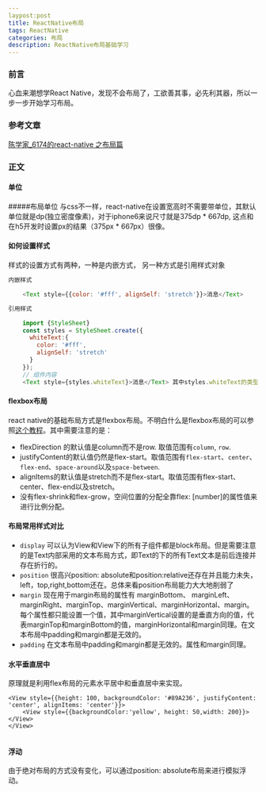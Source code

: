 ```yaml
---
laypost:post
title: ReactNative布局
tags: ReactNative
categories: 布局
description: ReactNative布局基础学习
---
```



### 前言
  心血来潮想学React Native，发现不会布局了，工欲善其事，必先利其器，所以一步一步开始学习布局。
###  参考文章
[陈学家_6174的react-native 之布局篇](https://segmentfault.com/a/1190000002658374)

### 正文

#### 单位
#####布局单位 
与css不一样，react-native在设置宽高时不需要带单位，其默认单位就是dp(独立密度像素)，对于iphone6来说尺寸就是375dp * 667dp, 这点和在h5开发时设置px的结果（375px * 667px）很像。

#### 如何设置样式
样式的设置方式有两种，一种是内嵌方式， 另一种方式是引用样式对象

```javascript
内嵌样式

	<Text style={{color: '#fff', alignSelf: 'stretch'}}>消息</Text>

引用样式

	import {StyleSheet} 
	const styles = StyleSheet.create({
	  whiteText:{
	    color: '#fff',
	    alignSelf: 'stretch'
	  }
	});
	// 组件内容
	<Text style={styles.whiteText}>消息</Text> 其中styles.whiteText的类型可以是数组也可以是对象。
```

#### flexbox布局
react native的基础布局方式是flexbox布局。不明白什么是flexbox布局的可以参照[这个教程](https://css-tricks.com/snippets/css/a-guide-to-flexbox/)。其中需要注意的是：

- flexDirection 的默认值是column而不是row. 取值范围有`column`, `row`.
- justifyContent的默认值仍然是flex-start。取值范围有`flex-start`、`center`、`flex-end`、`space-around`以及`space-between`.
- alignItems的默认值是stretch而不是flex-start。取值范围有flex-start、center、flex-end以及stretch。
- 没有flex-shrink和flex-grow，空间位置的分配全靠flex: [number]的属性值来进行比例分配。

#### 布局常用样式对比
- `display` 可以认为View和View下的所有子组件都是block布局。但是需要注意的是Text内部采用的文本布局方式，即Text的下的所有Text文本是前后连接并存在折行的。
- `position` 很高兴position: absolute和position:relative还存在并且能力未失，left，top,right,bottom还在。总体来看position布局能力大大地削弱了
- `margin`  现在用于margin布局的属性有 marginBottom、 marginLeft、 marginRight、marginTop、marginVertical、marginHorizontal、margin。每个属性都只能设置一个值，其中marginVertical设置的是垂直方向的值，代表marginTop和marginBottom的值，marginHorizontal和margin同理。在文本布局中padding和margin都是无效的。
- `padding` 在文本布局中padding和margin都是无效的。属性和margin同理。
  
#### 水平垂直居中
原理就是利用flex布局的元素水平居中和垂直居中来实现。

```
<View style={{height: 100, backgroundColor: '#89A236', justifyContent: 'center', alignItems: 'center'}}>
    <View style={{backgroundColor:'yellow', height: 50,width: 200}}></View>
</View>
		
```  
#### 浮动
由于绝对布局的方式没有变化，可以通过position: absolute布局来进行模拟浮动。

